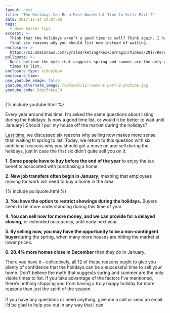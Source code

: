```yaml
---
layout: post
title: 'The Holidays Can Be a Most Wonderful Time to Sell: Part 2'
date: 2017-12-14 14:07:00
tags:
  - Home Seller Tips
excerpt: >-
  Think that the holidays aren’t a good time to sell? Think again. I have the
  final six reasons why you should list now instead of waiting.
enclosure: >-
  https://s3.amazonaws.com/vyralmarketing/Rex+Jarnagin/Videos/2017/December/Elite+Home+Team-+The+Holidays+Can+Be+a+Most+Wonderful+Time+to+Sell-+Part+2.mp4
pullquote: >-
  Don’t believe the myth that suggests spring and summer are the only viable
  times to list.
enclosure_type: video/mp4
enclosure_time:
use_youtube_image: false
youtube_alternate_image: /uploads/12-reasons-part-2-youtube.jpg
youtube_code: 5dpjfrpLeJ0
---
```



{% include youtube.html %}

Every year around this time, I’m asked the same questions about listing during the holidays: Is now a good time list, or would it be better to wait until January? Should I pull my house off the market during the holidays?

[Last time,](http://denverrealestatetips.com/the-holidays-can-be-a-most-wonderful-time-to-sell-part-1.html) we discussed six reasons why selling now makes more sense than waiting til spring to list. Today, we return to this question with six additional reasons why you should get a move on and sell during the holidays, just in case the first six didn’t quite sell you on it.

**1. Some people have to buy before the end of the year** to enjoy the tax benefits associated with purchasing a home.

**2. New job transfers often begin in January**, meaning that employees moving for work will need to buy a home in the area.

{% include pullquote.html %}

**3. You have the option to restrict showings during the holidays.** Buyers seem to be more understanding during this time of year.

**4. You can sell now for more money, and we can provide for a delayed closing,** or extended occupancy, until early next year.

**5. By selling now, you may have the opportunity to be a non-contingent buyer**during the spring, when many more houses are hitting the market at lower prices.

**6. 28.4% more homes close in December** than they do in January.

There you have it—collectively, all 12 of these reasons ought to give you plenty of confidence that the holidays can be a successful time to sell your home. Don’t believe the myth that suggests spring and summer are the only viable times to list. If you take advantage of the factors I’ve mentioned, there’s nothing stopping you from having a truly happy holiday for more reasons than just the spirit of the season.<br><br>If you have any questions or need anything, give me a call or send an email. I’d be glad to help you out in any way that I can.